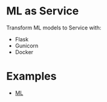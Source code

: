 # ML as Service
Transform ML models to Service with:
- Flask
- Gunicorn
- Docker

# Examples
- [ML](ml_as_service/ml)
